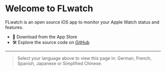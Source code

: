 # Welcome to FLwatch

FLwatch is an open source iOS app to monitor your Apple Watch status and features.

- 🚀 Download from the App Store
- 🛠️ Explore the source code on [GitHub](https://github.com/your-username/FLwatch)

---
> Select your language above to view this page in: German, French, Spanish, Japanese or Simplified Chinese.
